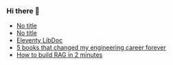 ### Hi there 👋

<!-- daily.dev BOOKMARKS:START -->
- [No title](https://app.daily.dev/posts/d8ris7omD?utm_source=rss&utm_medium=bookmarks&utm_campaign=PnGboN99PhXCxFrWGGg2C)
- [No title](https://app.daily.dev/posts/lF8lZNZ31?utm_source=rss&utm_medium=bookmarks&utm_campaign=PnGboN99PhXCxFrWGGg2C)
- [Eleventy LibDoc](https://app.daily.dev/posts/sqCLWcu1M?utm_source=rss&utm_medium=bookmarks&utm_campaign=PnGboN99PhXCxFrWGGg2C)
- [5 books that changed my engineering career forever](https://app.daily.dev/posts/Fbq9mdVFI?utm_source=rss&utm_medium=bookmarks&utm_campaign=PnGboN99PhXCxFrWGGg2C)
- [How to build RAG in 2 minutes](https://app.daily.dev/posts/m9wNvi5WF?utm_source=rss&utm_medium=bookmarks&utm_campaign=PnGboN99PhXCxFrWGGg2C)
<!-- daily.dev BOOKMARKS:END -->

<!--
**dinesh4monto/dinesh4monto** is a ✨ _special_ ✨ repository because its `README.md` (this file) appears on your GitHub profile.

Here are some ideas to get you started:

- 🔭 I’m currently working on ...
- 🌱 I’m currently learning ...
- 👯 I’m looking to collaborate on ...
- 🤔 I’m looking for help with ...
- 💬 Ask me about ...
- 📫 How to reach me: ...
- 😄 Pronouns: ...
- ⚡ Fun fact: ...
-->
